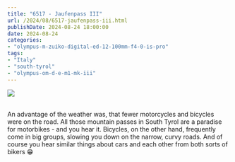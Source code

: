 ```yaml
---
title: "6517 - Jaufenpass III"
url: /2024/08/6517-jaufenpass-iii.html
publishDate: 2024-08-24 18:00:00
date: 2024-08-24
categories:
- "olympus-m-zuiko-digital-ed-12-100mm-f4-0-is-pro"
tags:
- "Italy"
- "south-tyrol"
- "olympus-om-d-e-m1-mk-iii"
---
```

<div class="container">
<div class="center"><a target="_blank" href="https://d25zfm9zpd7gm5.cloudfront.net/1200x1200/2020/20200906_124250_lr.jpg"><img class="webfeedsFeaturedVisual" src="https://d25zfm9zpd7gm5.cloudfront.net/0600x0600/2020/20200906_124250_lr.jpg" /></a></div>
</div>
<br />

An advantage of the weather was, that fewer motorcycles and
bicycles were on the road. All those mountain passes in
South Tyrol are a paradise for motorbikes - and you hear it.
Bicycles, on the other hand, frequently come in big groups,
slowing you down on the narrow, curvy roads. And of course
you hear similar things about cars and each other from both
sorts of bikers :grin:
